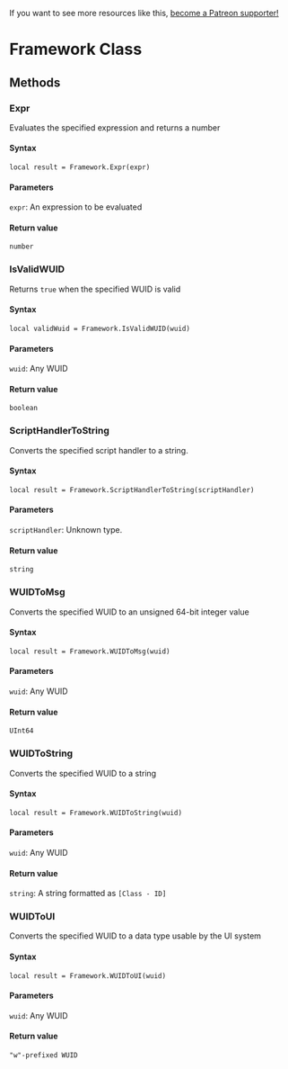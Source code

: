 <!-- TITLE: Framework Function Reference -->

If you want to see more resources like this, [become a Patreon supporter!](https://www.patreon.com/fireundubh) 

# Framework Class
## Methods

### Expr

Evaluates the specified expression and returns a number

#### **Syntax**

`local result = Framework.Expr(expr)`

#### **Parameters**

`expr`: An expression to be evaluated

#### **Return value**

`number`


### IsValidWUID

Returns `true` when the specified WUID is valid

#### **Syntax**

`local validWuid = Framework.IsValidWUID(wuid)`

#### **Parameters**

`wuid`: Any WUID

#### **Return value**

`boolean`


### ScriptHandlerToString

Converts the specified script handler to a string.

#### **Syntax**

`local result = Framework.ScriptHandlerToString(scriptHandler)`

#### **Parameters**

`scriptHandler`: Unknown type.

#### **Return value**

`string`


### WUIDToMsg

Converts the specified WUID to an unsigned 64-bit integer value

#### **Syntax**

`local result = Framework.WUIDToMsg(wuid)`

#### **Parameters**

`wuid`: Any WUID

#### **Return value**

`UInt64`


### WUIDToString

Converts the specified WUID to a string

#### **Syntax**

`local result = Framework.WUIDToString(wuid)`

#### **Parameters**

`wuid`: Any WUID

#### **Return value**

`string`: A string formatted as `[Class - ID]`


### WUIDToUI

Converts the specified WUID to a data type usable by the UI system

#### **Syntax**

`local result = Framework.WUIDToUI(wuid)`

#### **Parameters**

`wuid`: Any WUID

#### **Return value**

`"w"-prefixed WUID`